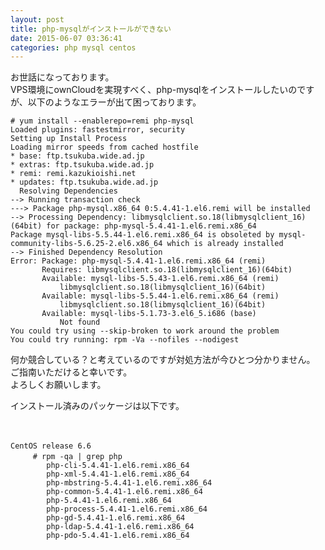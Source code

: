 ```yaml
---
layout: post
title: php-mysqlがインストールができない
date: 2015-06-07 03:36:41
categories: php mysql centos
---
```

<!-- {% raw %} -->
<p>お世話になっております。<br>
VPS環境にownCloudを実現すべく、php-mysqlをインストールしたいのですが、以下のようなエラーが出て困っております。</p>

<pre><code># yum install --enablerepo=remi php-mysql
Loaded plugins: fastestmirror, security
Setting up Install Process
Loading mirror speeds from cached hostfile
* base: ftp.tsukuba.wide.ad.jp
* extras: ftp.tsukuba.wide.ad.jp
* remi: remi.kazukioishi.net
* updates: ftp.tsukuba.wide.ad.jp
  Resolving Dependencies
--&gt; Running transaction check
---&gt; Package php-mysql.x86_64 0:5.4.41-1.el6.remi will be installed
--&gt; Processing Dependency: libmysqlclient.so.18(libmysqlclient_16)(64bit) for package: php-mysql-5.4.41-1.el6.remi.x86_64
Package mysql-libs-5.5.44-1.el6.remi.x86_64 is obsoleted by mysql-community-libs-5.6.25-2.el6.x86_64 which is already installed
--&gt; Finished Dependency Resolution
Error: Package: php-mysql-5.4.41-1.el6.remi.x86_64 (remi)
       Requires: libmysqlclient.so.18(libmysqlclient_16)(64bit)
       Available: mysql-libs-5.5.43-1.el6.remi.x86_64 (remi)
           libmysqlclient.so.18(libmysqlclient_16)(64bit)
       Available: mysql-libs-5.5.44-1.el6.remi.x86_64 (remi)
           libmysqlclient.so.18(libmysqlclient_16)(64bit)
       Available: mysql-libs-5.1.73-3.el6_5.i686 (base)
           Not found
You could try using --skip-broken to work around the problem
You could try running: rpm -Va --nofiles --nodigest
</code></pre>

<p>何か競合している？と考えているのですが対処方法が今ひとつ分かりません。<br>
ご指南いただけると幸いです。<br>
よろしくお願いします。</p>

<p>インストール済みのパッケージは以下です。</p>

<p>　　　</p>

<pre><code>CentOS release 6.6
　　　# rpm -qa | grep php
        php-cli-5.4.41-1.el6.remi.x86_64
        php-xml-5.4.41-1.el6.remi.x86_64
        php-mbstring-5.4.41-1.el6.remi.x86_64
        php-common-5.4.41-1.el6.remi.x86_64
        php-5.4.41-1.el6.remi.x86_64
        php-process-5.4.41-1.el6.remi.x86_64
        php-gd-5.4.41-1.el6.remi.x86_64
        php-ldap-5.4.41-1.el6.remi.x86_64
        php-pdo-5.4.41-1.el6.remi.x86_64
</code></pre>
<!-- {% endraw %} -->
